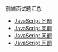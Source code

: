 前端面试题汇总
- [JavaScript 问题](/questions/JavaScript/questions.md)
- [JavaScript 问题](/questions/CSS/questions.md)
- [JavaScript 问题](/questions/HTML/questions.md)
- [JavaScript 问题](/questions/Internet/questions.md)

